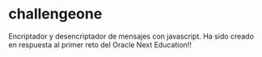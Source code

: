 # challengeone
Encriptador y desencriptador de mensajes con javascript.
Ha sido creado en respuesta al primer reto del Oracle Next Education!! 
